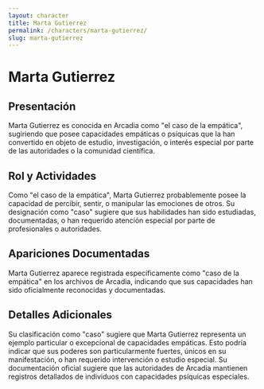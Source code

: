 ```yaml
---
layout: character
title: Marta Gutierrez
permalink: /characters/marta-gutierrez/
slug: marta-gutierrez
---
```


# Marta Gutierrez

## Presentación
Marta Gutierrez es conocida en Arcadia como "el caso de la empática", sugiriendo que posee capacidades empáticas o psíquicas que la han convertido en objeto de estudio, investigación, o interés especial por parte de las autoridades o la comunidad científica.

## Rol y Actividades
Como "el caso de la empática", Marta Gutierrez probablemente posee la capacidad de percibir, sentir, o manipular las emociones de otros. Su designación como "caso" sugiere que sus habilidades han sido estudiadas, documentadas, o han requerido atención especial por parte de profesionales o autoridades.

## Apariciones Documentadas
Marta Gutierrez aparece registrada específicamente como "caso de la empática" en los archivos de Arcadia, indicando que sus capacidades han sido oficialmente reconocidas y documentadas.

## Detalles Adicionales
Su clasificación como "caso" sugiere que Marta Gutierrez representa un ejemplo particular o excepcional de capacidades empáticas. Esto podría indicar que sus poderes son particularmente fuertes, únicos en su manifestación, o han requerido intervención o estudio especial. Su documentación oficial sugiere que las autoridades de Arcadia mantienen registros detallados de individuos con capacidades psíquicas especiales.